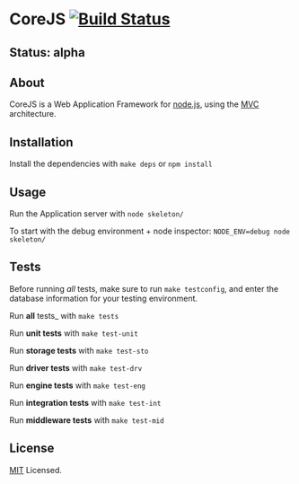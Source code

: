 # CoreJS [![Build Status](https://secure.travis-ci.org/corejs/corejs.png)](http://travis-ci.org/corejs/corejs)

## Status: alpha

## About

CoreJS is a Web Application Framework for [node.js](http://nodejs.org), using the 
[MVC](http://en.wikipedia.org/wiki/Model%E2%80%93view%E2%80%93controller) architecture.

## Installation

Install the dependencies with `make deps` or `npm install`

## Usage

Run the Application server with `node skeleton/`

To start with the debug environment + node inspector: `NODE_ENV=debug node skeleton/`

## Tests

Before running _all_ tests, make sure to run `make testconfig`, and enter the database information
for your testing environment.

Run **all** tests_ with `make tests`

Run **unit tests** with `make test-unit`

Run **storage tests** with `make test-sto`

Run **driver tests** with `make test-drv`

Run **engine tests** with `make test-eng`

Run **integration tests** with `make test-int`

Run **middleware tests** with `make test-mid`

## License

[MIT](http://www.opensource.org/licenses/mit-license.php) Licensed.